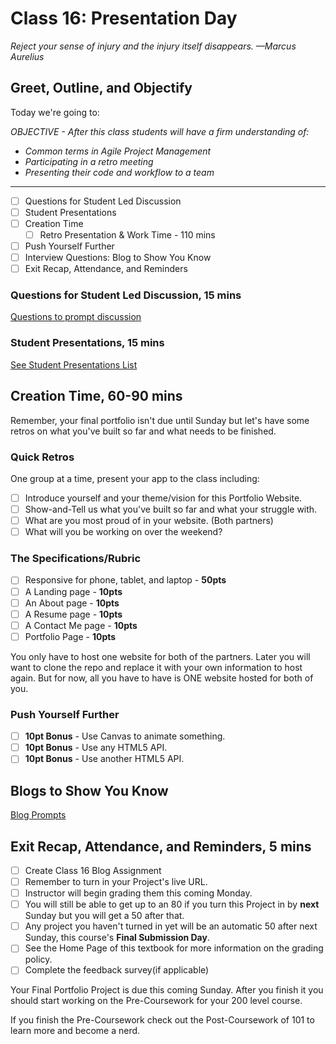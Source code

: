 # Class 16: Presentation Day

<!-- ! HIDE FROM STUDENT; INSTRUCTOR ONLY CONTENT -->
<!-- ## Instructor Only Content - HIDE FROM STUDENTS -->

<!-- ! END INSTRUCTOR ONLY CONTENT -->

*Reject your sense of injury and the injury itself disappears. —Marcus Aurelius*

## Greet, Outline, and Objectify

<!-- SMART: Specific, Measurable, Attainable, Relevant, and Timely. -->
<!-- https://examples.yourdictionary.com/well-written-examples-of-learning-objectives.html -->

Today we're going to:
  
*OBJECTIVE - After this class students will have a firm understanding of:*

* *Common terms in Agile Project Management*
* *Participating in a retro meeting*
* *Presenting their code and workflow to a team*

*****

- [ ] Questions for Student Led Discussion
- [ ] Student Presentations
- [ ] Creation Time
    * [ ] Retro Presentation & Work Time - 110 mins
- [ ] Push Yourself Further
- [ ] Interview Questions: Blog to Show You Know
- [ ] Exit Recap, Attendance, and Reminders

### Questions for Student Led Discussion, 15 mins
<!-- This section should be structured with the 5E model: https://lesley.edu/article/empowering-students-the-5e-model-explained -->

[Questions to prompt discussion](./../additionalResources/questionsForDiscussion/qfd-class-16.md)

### Student Presentations, 15 mins

[See Student Presentations List](./../additionalResources/studentPresentations.md)

## Creation Time, 60-90 mins

Remember, your final portfolio isn't due until Sunday but let's have some retros on what you've built so far and what needs to be finished.

### Quick Retros

One group at a time, present your app to the class including:

- [ ] Introduce yourself and your theme/vision for this Portfolio Website.
- [ ] Show-and-Tell us what you've built so far and what your struggle with.
- [ ] What are you most proud of in your website. (Both partners)
- [ ] What will you be working on over the weekend?

### The Specifications/Rubric

- [ ] Responsive for phone, tablet, and laptop - **50pts**
- [ ] A Landing page - **10pts**
- [ ] An About page - **10pts**
- [ ] A Resume page - **10pts**
- [ ] A Contact Me page - **10pts**
- [ ] Portfolio Page - **10pts**

You only have to host one website for both of the partners. Later you will want to clone the repo and replace it with your own information to host again. But for now, all you have to have is ONE website hosted for both of you.

### Push Yourself Further

- [ ] **10pt Bonus** - Use Canvas to animate something.
- [ ] **10pt Bonus** - Use any HTML5 API.
- [ ] **10pt Bonus** - Use another HTML5 API.

## Blogs to Show You Know

[Blog Prompts](./../additionalResources/blogPrompts.md)

## Exit Recap, Attendance, and Reminders, 5 mins

- [ ] Create Class 16 Blog Assignment
- [ ] Remember to turn in your Project's live URL.
- [ ] Instructor will begin grading them this coming Monday.
- [ ] You will still be able to get up to an 80 if you turn this Project in by **next** Sunday but you will get a 50 after that.
- [ ] Any project you haven't turned in yet will be an automatic 50 after next Sunday, this course's **Final Submission Day**.
- [ ] See the Home Page of this textbook for more information on the grading policy.
- [ ] Complete the feedback survey(if applicable)

Your Final Portfolio Project is due this coming Sunday. After you finish it you should start working on the Pre-Coursework for your 200 level course.

If you finish the Pre-Coursework check out the Post-Coursework of 101 to learn more and become a nerd.

<!-- <iframe id="openedx-zollege" src="https://openedx.zollege.com/feedback" style="width: 100%; height: 500px; border: 0">Browser not compatible.</iframe>
<script src="https://openedx.zollege.com/assets/index.js" type="application/javascript"></script> -->

<!-- TODO Create 3 question exit questions -->

<!-- TODO INSERT Student Feedback From -->

<!-- TODO INSERT *HIDDEN* Instructor Feedback Form -->
